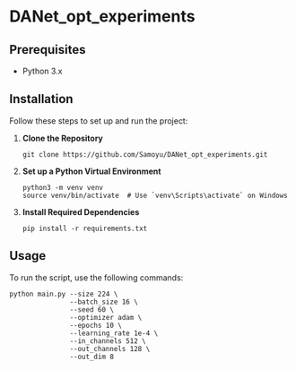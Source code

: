 # DANet_opt_experiments
## Prerequisites

- Python 3.x

## Installation

Follow these steps to set up and run the project:

1. **Clone the Repository**
   ```
   git clone https://github.com/Samoyu/DANet_opt_experiments.git
   ```

2. **Set up a Python Virtual Environment**
   ```
   python3 -m venv venv
   source venv/bin/activate  # Use `venv\Scripts\activate` on Windows
   ```

3. **Install Required Dependencies**
   ```
   pip install -r requirements.txt
   ```


## Usage

To run the script, use the following commands:

```
python main.py --size 224 \
               --batch_size 16 \
               --seed 60 \
               --optimizer adam \
               --epochs 10 \
               --learning_rate 1e-4 \
               --in_channels 512 \
               --out_channels 128 \
               --out_dim 8
```